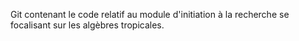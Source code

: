 Git contenant le code relatif au module d'initiation à la recherche
se focalisant sur les algèbres tropicales.
